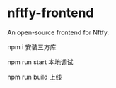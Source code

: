 # nftfy-frontend

An open-source frontend for Nftfy.

npm i 安装三方库

npm run start 本地调试

npm run build 上线
